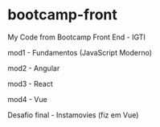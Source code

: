 # bootcamp-front

My Code from Bootcamp Front End - IGTI

<p>mod1 - Fundamentos (JavaScript Moderno)</p>
<p>mod2 - Angular</p>
<p>mod3 - React</p>
<p>mod4 - Vue</p>
<p>Desafio final - Instamovies (fiz em Vue)</p>
